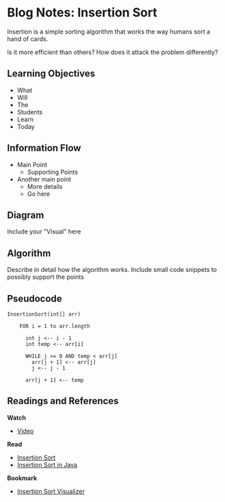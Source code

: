 # Blog Notes: Insertion Sort

Insertion is a simple sorting algorithm that works the way humans sort a hand of cards. 

Is it more efficient than others? How does it attack the problem differently?

## Learning Objectives
* What
* Will
* The 
* Students
* Learn
* Today

## Information Flow

* Main Point
  * Supporting Points
* Another main point
  * More details
  * Go here 
  
## Diagram

Include your "Visual" here

## Algorithm

Describe in detail how the algorithm works.
Include small code snippets to possibly support the points

## Pseudocode
````
InsertionSort(int[] arr)
  
    FOR i = 1 to arr.length
    
      int j <-- i - 1
      int temp <-- arr[i]
      
      WHILE j >= 0 AND temp < arr[j]
        arr[j + 1] <-- arr[j]
        j <-- j - 1
        
      arr[j + 1] <-- temp
````

## Readings and References

**Watch**
* [Video](http://link-to-amazing-video)

**Read**
* [Insertion Sort](https://www.geeksforgeeks.org/insertion-sort/)
* [Insertion Sort in Java](https://www.baeldung.com/java-insertion-sort)

**Bookmark**
* [Insertion Sort Visualizer](https://www.hackerearth.com/practice/algorithms/sorting/insertion-sort/visualize/)